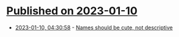 # [Published on 2023-01-10](index.md)

* [2023-01-10, 04:30:58](https://news.ycombinator.com/item?id=34320517) - [Names should be cute, not descriptive](https://ntietz.com/blog/name-your-projects-cutesy-things/)
